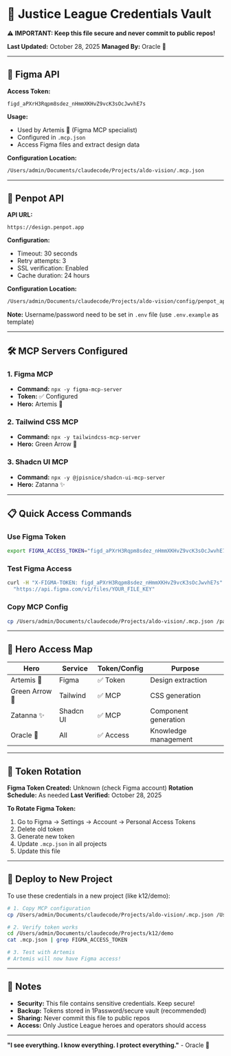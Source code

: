 # 🔐 Justice League Credentials Vault

**⚠️ IMPORTANT: Keep this file secure and never commit to public repos!**

**Last Updated:** October 28, 2025
**Managed By:** Oracle 🔮

---

## 🎨 Figma API

**Access Token:**
```
figd_aPXrH3Rqpm8sdez_nHmmXKHvZ9vcK3sOcJwvhE7s
```

**Usage:**
- Used by Artemis 🏹 (Figma MCP specialist)
- Configured in `.mcp.json`
- Access Figma files and extract design data

**Configuration Location:**
```bash
/Users/admin/Documents/claudecode/Projects/aldo-vision/.mcp.json
```

---

## 🎨 Penpot API

**API URL:**
```
https://design.penpot.app
```

**Configuration:**
- Timeout: 30 seconds
- Retry attempts: 3
- SSL verification: Enabled
- Cache duration: 24 hours

**Configuration Location:**
```bash
/Users/admin/Documents/claudecode/Projects/aldo-vision/config/penpot_api.json
```

**Note:** Username/password need to be set in `.env` file (use `.env.example` as template)

---

## 🛠️ MCP Servers Configured

### 1. Figma MCP
- **Command:** `npx -y figma-mcp-server`
- **Token:** ✅ Configured
- **Hero:** Artemis 🏹

### 2. Tailwind CSS MCP
- **Command:** `npx -y tailwindcss-mcp-server`
- **Hero:** Green Arrow 🎯

### 3. Shadcn UI MCP
- **Command:** `npx -y @jpisnice/shadcn-ui-mcp-server`
- **Hero:** Zatanna ✨

---

## 📋 Quick Access Commands

### Use Figma Token
```bash
export FIGMA_ACCESS_TOKEN="figd_aPXrH3Rqpm8sdez_nHmmXKHvZ9vcK3sOcJwvhE7s"
```

### Test Figma Access
```bash
curl -H "X-FIGMA-TOKEN: figd_aPXrH3Rqpm8sdez_nHmmXKHvZ9vcK3sOcJwvhE7s" \
  "https://api.figma.com/v1/files/YOUR_FILE_KEY"
```

### Copy MCP Config
```bash
cp /Users/admin/Documents/claudecode/Projects/aldo-vision/.mcp.json /path/to/new/project/
```

---

## 🦸 Hero Access Map

| Hero | Service | Token/Config | Purpose |
|------|---------|--------------|---------|
| Artemis 🏹 | Figma | ✅ Token | Design extraction |
| Green Arrow 🎯 | Tailwind | ✅ MCP | CSS generation |
| Zatanna ✨ | Shadcn UI | ✅ MCP | Component generation |
| Oracle 🔮 | All | ✅ Access | Knowledge management |

---

## 🔄 Token Rotation

**Figma Token Created:** Unknown (check Figma account)
**Rotation Schedule:** As needed
**Last Verified:** October 28, 2025

**To Rotate Figma Token:**
1. Go to Figma → Settings → Account → Personal Access Tokens
2. Delete old token
3. Generate new token
4. Update `.mcp.json` in all projects
5. Update this file

---

## 🚀 Deploy to New Project

To use these credentials in a new project (like k12/demo):

```bash
# 1. Copy MCP configuration
cp /Users/admin/Documents/claudecode/Projects/aldo-vision/.mcp.json /Users/admin/Documents/claudecode/Projects/k12/demo/

# 2. Verify token works
cd /Users/admin/Documents/claudecode/Projects/k12/demo
cat .mcp.json | grep FIGMA_ACCESS_TOKEN

# 3. Test with Artemis
# Artemis will now have Figma access!
```

---

## 📝 Notes

- **Security:** This file contains sensitive credentials. Keep secure!
- **Backup:** Tokens stored in 1Password/secure vault (recommended)
- **Sharing:** Never commit this file to public repos
- **Access:** Only Justice League heroes and operators should access

---

**"I see everything. I know everything. I protect everything."** - Oracle 🔮
